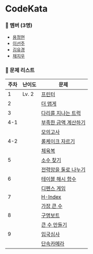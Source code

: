 # CodeKata

### 👥 멤버 (3명)

- [용정현](https://github.com/yongbro)
- [이선주](https://github.com/sunjoolee)
- [김유경](https://github.com/ugaemi)
- [채지우](https://github.com/whoisjujube)

### 🤨 문제 리스트

| 주차  | 난이도   | 문제                                                                                |
|-----|-------|-----------------------------------------------------------------------------------|
| 1 | Lv. 2 | [프린터](https://school.programmers.co.kr/learn/courses/30/lessons/42587)    |
| 2 | | [더 맵게](https://school.programmers.co.kr/learn/courses/30/lessons/42626)    |
| 3 | | [다리를 지나는 트럭](https://school.programmers.co.kr/learn/courses/30/lessons/42583)    |
| 4-1 | | [부족한 금액 계산하기](https://school.programmers.co.kr/learn/courses/30/lessons/82612)    |
| | | [모의고사](https://school.programmers.co.kr/learn/courses/30/lessons/42840)    |
| 4-2 | | [롤케이크 자르기](https://school.programmers.co.kr/learn/courses/30/lessons/132265)    |
| | | [체육복](https://school.programmers.co.kr/learn/courses/30/lessons/42862)    |
| 5 | | [소수 찾기](https://school.programmers.co.kr/learn/courses/30/lessons/42839)    |
| | | [전력망을 둘로 나누기](https://school.programmers.co.kr/learn/courses/30/lessons/86971)    |
| 6 | | [테이블 해시 함수](https://school.programmers.co.kr/learn/courses/30/lessons/147354)    |
| | | [디펜스 게임](https://school.programmers.co.kr/learn/courses/30/lessons/142085)    |
| 7 | | [H-Index](https://school.programmers.co.kr/learn/courses/30/lessons/42747)    |
| | | [가장 큰 수](https://school.programmers.co.kr/learn/courses/30/lessons/42746)    |
| 8 | | [구명보트](https://school.programmers.co.kr/learn/courses/30/lessons/42885) |
| | | [큰 수 만들기](https://school.programmers.co.kr/learn/courses/30/lessons/42883)
| 9 | | [입국심사](https://school.programmers.co.kr/learn/courses/30/lessons/43238#)  |
| | | [단속카메라](https://school.programmers.co.kr/learn/courses/30/lessons/42884)  |


